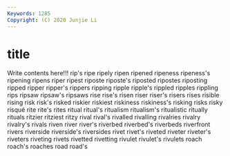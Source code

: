 ```yaml
---
Keywords: 1285
Copyright: (C) 2020 Junjie Li
---
```


# title

Write contents here!!!
rip's 
ripe 
ripely
ripen 
ripened 
ripeness 
ripeness's 
ripening 
ripens 
riper 
ripest 
riposte 
riposte's
riposted 
ripostes 
riposting 
ripped 
ripper 
ripper's 
rippers 
ripping 
ripple 
ripple's
rippled 
ripples 
rippling 
rips 
ripsaw 
ripsaw's 
ripsaws 
rise 
rise's 
risen
riser 
riser's 
risers 
rises 
risible 
rising 
risk 
risk's 
risked 
riskier
riskiest 
riskiness 
riskiness's 
risking 
risks 
risky 
risqué 
rite 
rite's 
rites
ritual 
ritual's 
ritualism 
ritualism's 
ritualistic 
ritually 
rituals 
ritzier 
ritziest 
ritzy
rival 
rival's 
rivalled 
rivalling 
rivalries 
rivalry 
rivalry's 
rivals 
riven 
river
river's 
riverbed 
riverbed's 
riverbeds 
riverfront 
rivers 
riverside 
riverside's 
riversides 
rivet
rivet's 
riveted 
riveter 
riveter's 
riveters 
riveting 
rivets 
rivetted 
rivetting 
rivulet
rivulet's 
rivulets 
roach 
roach's 
roaches 
road 
road's 
